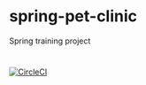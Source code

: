 # spring-pet-clinic
Spring training project
# 
[![CircleCI](https://circleci.com/gh/Ersch/spring-pet-clinic.svg?style=svg)](https://circleci.com/gh/Ersch/spring-pet-clinic)
